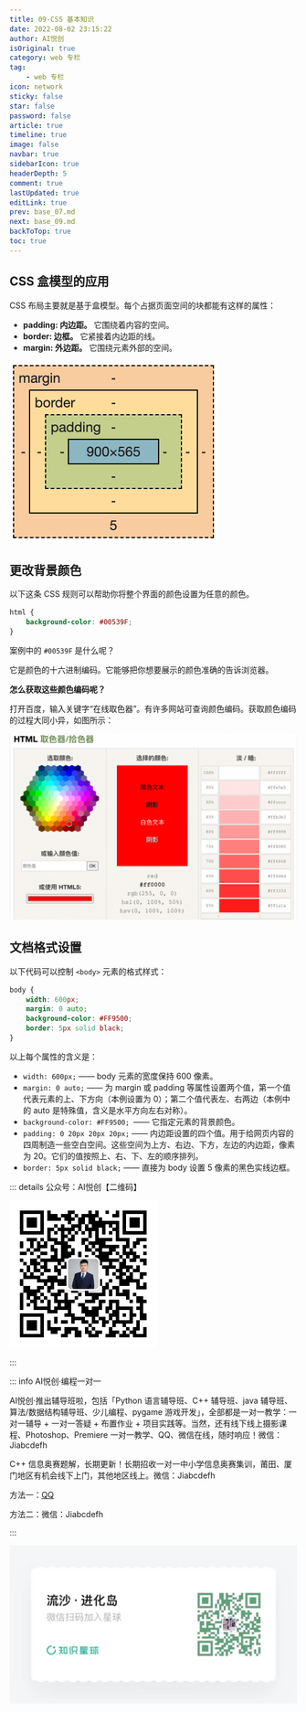 ```yaml
---
title: 09-CSS 基本知识
date: 2022-08-02 23:15:22
author: AI悦创
isOriginal: true
category: web 专栏
tag:
    - web 专栏
icon: network
sticky: false
star: false
password: false
article: true
timeline: true
image: false
navbar: true
sidebarIcon: true
headerDepth: 5
comment: true
lastUpdated: true
editLink: true
prev: base_07.md
next: base_09.md
backToTop: true
toc: true
---
```


## CSS 盒模型的应用

CSS 布局主要就是基于盒模型。每个占据页面空间的块都能有这样的属性：

- **padding: 内边距。** 它围绕着内容的空间。
- **border: 边框。** 它紧接着内边距的线。
- **margin: 外边距。** 它围绕元素外部的空间。

![image-20220802231929105](./base_08.assets/image-20220802231929105.png)

## 更改背景颜色

以下这条 CSS 规则可以帮助你将整个界面的颜色设置为任意的颜色。

```css
html {
    background-color: #00539F;
}
```

案例中的 `#00539F` 是什么呢？

它是颜色的十六进制编码。它能够把你想要展示的颜色准确的告诉浏览器。

**怎么获取这些颜色编码呢？**

打开百度，输入关键字“在线取色器”。有许多网站可查询颜色编码。获取颜色编码的过程大同小异，如图所示：

![image-20220803100830625](./base_08.assets/image-20220803100830625.png)

## 文档格式设置

以下代码可以控制 `<body>` 元素的格式样式：

```css
body {
    width: 600px;
	margin: 0 auto;
	background-color: #FF9500;
    border: 5px solid black;
}
```

以上每个属性的含义是：

- `width: 600px;`  —— body 元素的宽度保持 600 像素。
- `margin: 0 auto;`  —— 为 margin 或 padding 等属性设置两个值，第一个值代表元素的上、下方向（本例设置为 0）；第二个值代表左、右两边（本例中的 auto 是特殊值，含义是水平方向左右对称）。
- `background-color: #FF9500; `—— 它指定元素的背景颜色。
- `padding: 0 20px 20px 20px;` —— 内边距设置的四个值。用于给网页内容的四周制造一些空白空间。这些空间为上方、右边、下方，左边的内边距，像素为 20。它们的值按照上、右、下、左的顺序排列。
- `border: 5px solid black;`  —— 直接为 body 设置 5 像素的黑色实线边框。

















::: details 公众号：AI悦创【二维码】

![](/gzh.jpg)

:::

::: info AI悦创·编程一对一

AI悦创·推出辅导班啦，包括「Python 语言辅导班、C++ 辅导班、java 辅导班、算法/数据结构辅导班、少儿编程、pygame 游戏开发」，全部都是一对一教学：一对一辅导 + 一对一答疑 + 布置作业 + 项目实践等。当然，还有线下线上摄影课程、Photoshop、Premiere 一对一教学、QQ、微信在线，随时响应！微信：Jiabcdefh

C++ 信息奥赛题解，长期更新！长期招收一对一中小学信息奥赛集训，莆田、厦门地区有机会线下上门，其他地区线上。微信：Jiabcdefh

方法一：[QQ](http://wpa.qq.com/msgrd?v=3&uin=1432803776&site=qq&menu=yes)

方法二：微信：Jiabcdefh

:::

![](/zsxq.jpg)









